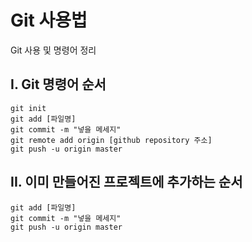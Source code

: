 # Git 사용법

Git 사용 및 명령어 정리



## I. Git 명령어 순서

```
git init
git add [파일명]
git commit -m "넣을 메세지"
git remote add origin [github repository 주소]
git push -u origin master
```

## II. 이미 만들어진 프로젝트에 추가하는 순서

```
git add [파일명]
git commit -m "넣을 메세지"
git push -u origin master
```

